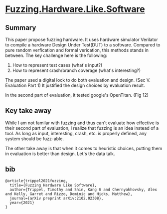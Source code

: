 # [Fuzzing.Hardware.Like.Software](https://arxiv.org/abs/2102.02308)

## Summary

This paper propose fuzzing hardware. 
It uses hardware simulator Verilator to compile a hardware Design Under Test(DUT) to a software.
Compared to pure random verfication and formal verication, this methods stands in between.
The key challenge here is the following:

1. How to represent test cases (what's input?)
2. How to represent crash/branch coverage (what's interesting?)

The paper used a digital lock to do both evaluation and design. (Sec V. Evaluation Part 1)
It justified the design choices by evaluation result.

In the second part of evaluation, it tested google's OpenTitan. (Fig 12)

## Key take away

While I am not familar with fuzzing and thus can't evaluate how effective is their second part of evaluation,
I realize that fuzzing is an idea instead of a tool. 
As long as input, interesting, crash, etc. is properly defined, any system should be fuzz-able.

The other take away is that when it comes to heuristic choices, putting them in evaluation is better than design.
Let's the data talk.

## bib

```
@article{trippel2021fuzzing,
  title={Fuzzing Hardware Like Software},
  author={Trippel, Timothy and Shin, Kang G and Chernyakhovsky, Alex and Kelly, Garret and Rizzo, Dominic and Hicks, Matthew},
  journal={arXiv preprint arXiv:2102.02308},
  year={2021}
}
```

